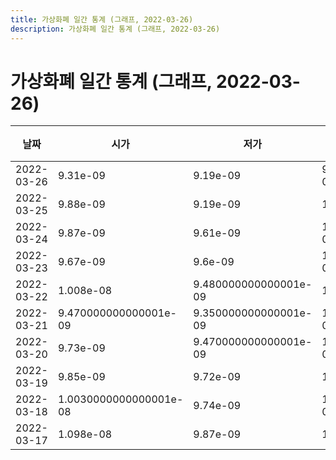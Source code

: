 ```yaml
---
title: 가상화폐 일간 통계 (그래프, 2022-03-26)
description: 가상화폐 일간 통계 (그래프, 2022-03-26)
---
```


가상화폐 일간 통계 (그래프, 2022-03-26)
===

|날짜|시가|저가|고가|종가|비고|
|--|--|--|--|--|--|
|2022-03-26|9.31e-09|9.19e-09|9.350000000000001e-09|9.22e-09|    |
|2022-03-25|9.88e-09|9.19e-09|1.015e-08|9.31e-09|    |
|2022-03-24|9.87e-09|9.61e-09|1.0180000000000001e-08|9.96e-09|    |
|2022-03-23|9.67e-09|9.6e-09|1.0119999999999999e-08|9.87e-09|    |
|2022-03-22|1.008e-08|9.480000000000001e-09|1.008e-08|9.67e-09|    |
|2022-03-21|9.470000000000001e-09|9.350000000000001e-09|1.0240000000000001e-08|1.008e-08|    |
|2022-03-20|9.73e-09|9.470000000000001e-09|1.0040000000000001e-08|9.470000000000001e-09|    |
|2022-03-19|9.85e-09|9.72e-09|1.025e-08|9.72e-09|    |
|2022-03-18|1.0030000000000001e-08|9.74e-09|1.0930000000000001e-08|9.85e-09|    |
|2022-03-17|1.098e-08|9.87e-09|1.105e-08|9.95e-09|    |
